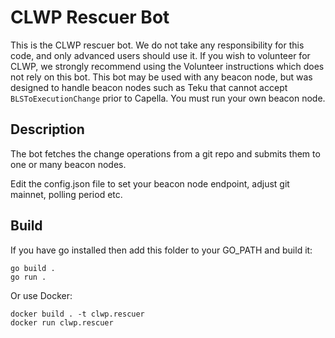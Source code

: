 # CLWP Rescuer Bot

This is the CLWP rescuer bot. We do not take any responsibility for this code, and only advanced users should use it. If you wish to volunteer for CLWP, we strongly recommend using the Volunteer instructions which does not rely on this bot. This bot may be used with any beacon node, but was designed to handle beacon nodes such as Teku that cannot accept `BLSToExecutionChange` prior to Capella. You must run your own beacon node.

## Description

The bot fetches the change operations from a git repo and submits them to one or many beacon nodes. 

Edit the config.json file to set your beacon node endpoint, adjust git mainnet, polling period etc.

## Build

If you have go installed then add this folder to your GO_PATH and build it:

```
go build .
go run .
```

Or use Docker:

```
docker build . -t clwp.rescuer
docker run clwp.rescuer
```

